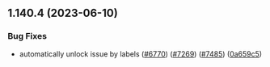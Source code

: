 ## 1.140.4 (2023-06-10)


### Bug Fixes

* automatically unlock issue by labels ([#6770](https://github.com/EddieHubCommunity/LinkFree/issues/6770)) ([#7269](https://github.com/EddieHubCommunity/LinkFree/issues/7269)) ([#7485](https://github.com/EddieHubCommunity/LinkFree/issues/7485)) ([0a659c5](https://github.com/EddieHubCommunity/LinkFree/commit/0a659c501494d2190784aa59d50db1555f81a8c6))




